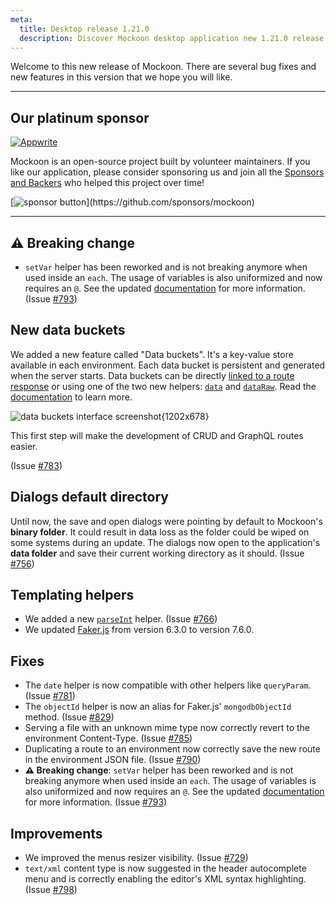 ```yaml
---
meta:
  title: Desktop release 1.21.0
  description: Discover Mockoon desktop application new 1.21.0 release with persisting data buckets, UI improvements and many bug fixes
---
```


Welcome to this new release of Mockoon. There are several bug fixes and new features in this version that we hope you will like.

---

## Our platinum sponsor

[![Appwrite](https://mockoon.com/images/sponsors/appwrite.png)](https://appwrite.io/)

Mockoon is an open-source project built by volunteer maintainers. If you like our application, please consider sponsoring us and join all the [Sponsors and Backers](https://github.com/mockoon/mockoon/blob/main/backers.md) who helped this project over time!

[![sponsor button](https://mockoon.com/images/sponsor-btn-250.png?)](https://github.com/sponsors/mockoon)

---

## ⚠️ Breaking change

- `setVar` helper has been reworked and is not breaking anymore when used inside an `each`. The usage of variables is also uniformized and now requires an `@`. See the updated [documentation](https://mockoon.com/docs/latest/templating/mockoon-variables-helpers/#setvar) for more information. (Issue [#793](https://github.com/mockoon/mockoon/issues/793))

## New data buckets

We added a new feature called "Data buckets". It's a key-value store available in each environment. Each data bucket is persistent and generated when the server starts. Data buckets can be directly [linked to a route response](https://mockoon.com/docs/latest/data-buckets/using-data-buckets/#referencing-in-a-route-response) or using one of the two new helpers: [`data`](https://mockoon.com/docs/latest/templating/mockoon-helpers/#data) and [`dataRaw`](https://mockoon.com/docs/latest/templating/mockoon-helpers/#dataraw).
Read the [documentation](https://mockoon.com/docs/latest/data-buckets/overview/) to learn more.

![data buckets interface screenshot{1202x678}](/images/releases/desktop/1.21.0/data-buckets.png)

This first step will make the development of CRUD and GraphQL routes easier.

(Issue [#783](https://github.com/mockoon/mockoon/issues/783))

## Dialogs default directory

Until now, the save and open dialogs were pointing by default to Mockoon's **binary folder**. It could result in data loss as the folder could be wiped on some systems during an update. The dialogs now open to the application's **data folder** and save their current working directory as it should. (Issue [#756](https://github.com/mockoon/mockoon/issues/756))

## Templating helpers

- We added a new [`parseInt`](https://mockoon.com/docs/latest/templating/mockoon-helpers/#parseint) helper. (Issue [#766](https://github.com/mockoon/mockoon/issues/766))
- We updated [Faker.js](https://fakerjs.dev/) from version 6.3.0 to version 7.6.0.

## Fixes

- The `date` helper is now compatible with other helpers like `queryParam`. (Issue [#781](https://github.com/mockoon/mockoon/pull/781))
- The `objectId` helper is now an alias for Faker.js' `mongodbObjectId` method. (Issue [#829](https://github.com/mockoon/mockoon/issues/829))
- Serving a file with an unknown mime type now correctly revert to the environment Content-Type. (Issue [#785](https://github.com/mockoon/mockoon/issues/785))
- Duplicating a route to an environment now correctly save the new route in the environment JSON file. (Issue [#790](https://github.com/mockoon/mockoon/issues/790))
- **⚠️ Breaking change**: `setVar` helper has been reworked and is not breaking anymore when used inside an `each`. The usage of variables is also uniformized and now requires an `@`. See the updated [documentation](https://mockoon.com/docs/latest/templating/mockoon-variables-helpers/#setvar) for more information. (Issue [#793](https://github.com/mockoon/mockoon/issues/793))

## Improvements

- We improved the menus resizer visibility. (Issue [#729](https://github.com/mockoon/mockoon/issues/729))
- `text/xml` content type is now suggested in the header autocomplete menu and is correctly enabling the editor's XML syntax highlighting. (Issue [#798](https://github.com/mockoon/mockoon/issues/798))
